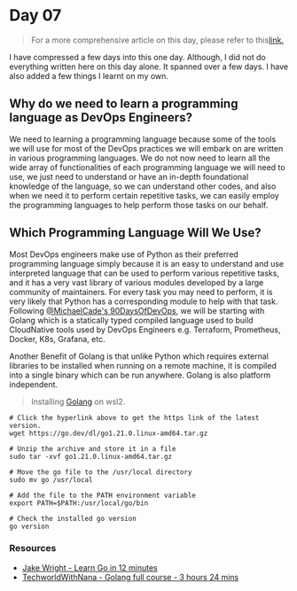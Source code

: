 # Day 07

> For a more comprehensive article on this day, please refer to this[link.](https://github.com/MichaelCade/90DaysOfDevOps/blob/main/2022/Days/day07.md)

I have compressed a few days into this one day. Although, I did not do everything written here on this day alone. It 
spanned over a few days. I have also added a few things I learnt on my own.

## Why do we need to learn a programming language as DevOps Engineers?

We need to learning a programming language because some of the tools we will use for most of the DevOps practices we 
will embark on are written in various programming languages. We do not now need to learn all the wide array of 
functionalities of each programming language we will need to use, we just need to understand or have an in-depth 
foundational knowledge of the language, so we can understand other codes, and also when we need it to perform certain 
repetitive tasks, we can easily employ the programming languages to help perform those tasks on our behalf.

## Which Programming Language Will We Use?

Most DevOps engineers make use of Python as their preferred programming language simply because it is an easy to 
understand and use interpreted language that can be used to perform various repetitive tasks, and it has a very vast 
library of various modules developed by a large community of maintainers. For every task you may need to perform, it 
is very likely that Python has a corresponding module to help with that task. Following [@MichaelCade's 
90DaysOfDevOps](https://github.com/MichaelCade/90DaysOfDevOps/blob/main/2022/Days/day07.md), we will be starting 
with Golang which is a statically typed compiled language used to build CloudNative tools used by DevOps Engineers e.g.
Terraform, Prometheus, Docker, K8s, Grafana, etc.

Another Benefit of Golang is that unlike Python which requires external libraries to be installed when running on a 
remote machine, it is compiled into a single binary which can be run anywhere. Golang is also platform independent.

> Installing [Golang](https://dev.to/deadwin19/how-to-install-golang-on-wslwsl2-2880) on wsl2.

``` SHELL
# Click the hyperlink above to get the https link of the latest version.
wget https://go.dev/dl/go1.21.0.linux-amd64.tar.gz

# Unzip the archive and store it in a file
sudo tar -xvf go1.21.0.linux-amd64.tar.gz

# Move the go file to the /usr/local directory
sudo mv go /usr/local

# Add the file to the PATH environment variable
export PATH=$PATH:/usr/local/go/bin

# Check the installed go version
go version
```

### Resources

- [Jake Wright - Learn Go in 12 minutes](https://www.youtube.com/watch?v=C8LgvuEBraI)
- [TechworldWithNana - Golang full course - 3 hours 24 mins](https://www.youtube.com/watch?v=yyUHQIec83I)
